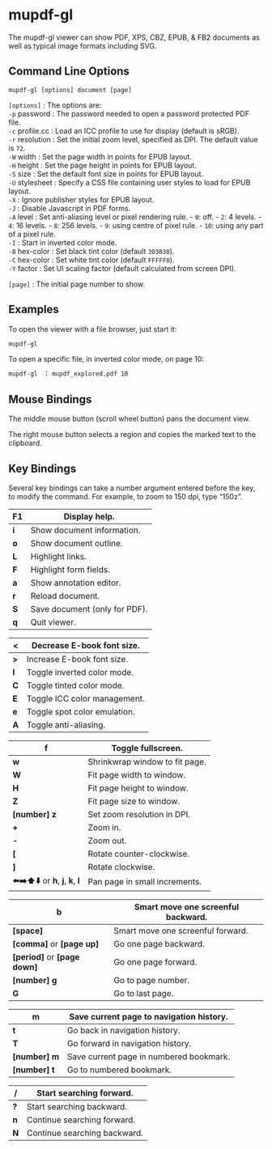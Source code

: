 # mupdf-gl

The mupdf-gl viewer can show PDF, XPS, CBZ, EPUB, & FB2 documents as well as typical image formats including SVG.

## Command Line Options

```none
mupdf-gl [options] document [page]
```

`[options]`
: The options are:
  <br/>
  `-p` password
  : The password needed to open a password protected PDF file.
  <br/>
  `-c` profile.cc
  : Load an ICC profile to use for display (default is sRGB).
  <br/>
  `-r` resolution
  : Set the initial zoom level, specified as DPI. The default value is `72`.
  <br/>
  `-W` width
  : Set the page width in points for EPUB layout.
  <br/>
  `-H` height
  : Set the page height in points for EPUB layout.
  <br/>
  `-S` size
  : Set the default font size in points for EPUB layout.
  <br/>
  `-U` stylesheet
  : Specify a CSS file containing user styles to load for EPUB layout.
  <br/>
  `-X`
  : Ignore publisher styles for EPUB layout.
  <br/>
  `-J`
  : Disable Javascript in PDF forms.
  <br/>
  `-A` level
  : Set anti-aliasing level or pixel rendering rule.
    - `0`: off.
    - `2`: 4 levels.
    - `4`: 16 levels.
    - `8`: 256 levels.
    - `9`: using centre of pixel rule.
    - `10`: using any part of a pixel rule.
  <br/>
  `-I`
  : Start in inverted color mode.
  <br/>
  `-B` hex-color
  : Set black tint color (default `303030`).
  <br/>
  `-C` hex-color
  : Set white tint color (default `FFFFF0`).
  <br/>
  `-Y` factor
  : Set UI scaling factor (default calculated from screen DPI).

`[page]`
: The initial page number to show.

## Examples

To open the viewer with a file browser, just start it:

```bash
mupdf-gl
```

To open a specific file, in inverted color mode, on page 10:

```bash
mupdf-gl -I mupdf_explored.pdf 10
```

## Mouse Bindings

The middle mouse button (scroll wheel button) pans the document view.

The right mouse button selects a region and copies the marked text to the clipboard.

## Key Bindings

Several key bindings can take a number argument entered before the key, to modify the command.
For example, to zoom to 150 dpi, type “150z”.

| **F1**   | Display help.                 |
|----------|-------------------------------|
| **i**    | Show document information.    |
| **o**    | Show document outline.        |
| **L**    | Highlight links.              |
| **F**    | Highlight form fields.        |
| **a**    | Show annotation editor.       |
| **r**    | Reload document.              |
| **S**    | Save document (only for PDF). |
| **q**    | Quit viewer.                  |

| **<**   | Decrease E-book font size.   |
|---------|------------------------------|
| **>**   | Increase E-book font size.   |
| **I**   | Toggle inverted color mode.  |
| **C**   | Toggle tinted color mode.    |
| **E**   | Toggle ICC color management. |
| **e**   | Toggle spot color emulation. |
| **A**   | Toggle anti-aliasing.        |

| **f**                                      | Toggle fullscreen.             |
|--------------------------------------------|--------------------------------|
| **w**                                      | Shrinkwrap window to fit page. |
| **W**                                      | Fit page width to window.      |
| **H**                                      | Fit page height to window.     |
| **Z**                                      | Fit page size to window.       |
| **[number] z**                             | Set zoom resolution in DPI.    |
| **+**                                      | Zoom in.                       |
| **-**                                      | Zoom out.                      |
| **[**                                      | Rotate counter-clockwise.      |
| **]**                                      | Rotate clockwise.              |
| **⬅️➡️⬆️⬇️** or **h**, **j**, **k**, **l** | Pan page in small increments.  |

| **b**                           | Smart move one screenful backward.   |
|---------------------------------|--------------------------------------|
| **[space]**                     | Smart move one screenful forward.    |
| **[comma]** or **[page up]**    | Go one page backward.                |
| **[period]** or **[page down]** | Go one page forward.                 |
| **[number] g**                  | Go to page number.                   |
| **G**                           | Go to last page.                     |

| **m**          | Save current page to navigation history.   |
|----------------|--------------------------------------------|
| **t**          | Go back in navigation history.             |
| **T**          | Go forward in navigation history.          |
| **[number] m** | Save current page in numbered bookmark.    |
| **[number] t** | Go to numbered bookmark.                   |

| **/**   | Start searching forward.     |
|---------|------------------------------|
| **?**   | Start searching backward.    |
| **n**   | Continue searching forward.  |
| **N**   | Continue searching backward. |
